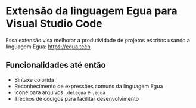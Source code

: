 # Extensão da linguagem Egua para Visual Studio Code

Essa extensão visa melhorar a produtividade de projetos escritos usando a linguagem Egua: https://egua.tech. 

## Funcionalidades até então

- Sintaxe colorida
- Reconhecimento de expressões comuns da linguagem Egua
- Ícone para arquivos `.delegua` e `.egua`
- Trechos de códigos para facilitar desenvolvimento
